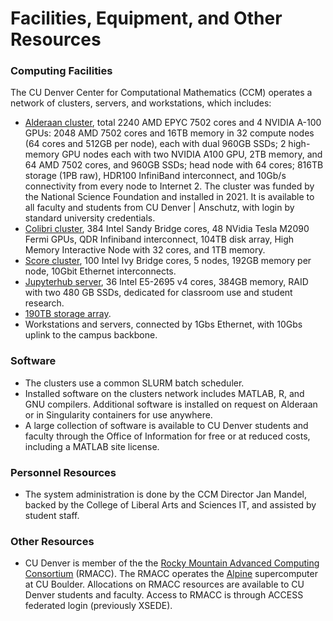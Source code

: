# Facilities, Equipment, and Other Resources

### Computing Facilities 
The CU Denver Center for Computational Mathematics (CCM) operates a network of clusters, servers, and workstations, which includes:

*   [Alderaan cluster](../alderaan/), total 2240 AMD EPYC 7502 cores and 4 NVIDIA A-100 GPUs: 2048 AMD 7502 cores and 16TB memory in 32 compute nodes (64 cores and 512GB per node), each with dual 960GB SSDs; 2 high-memory GPU nodes each with two NVIDIA A100 GPU, 2TB memory, and 64 AMD 7502 cores, and 960GB SSDs; head node with 64 cores; 816TB storage (1PB raw), HDR100 InfiniBand interconnect, and 10Gb/s connectivity from every node to Internet 2. The cluster was funded by the National Science Foundation and installed in 2021. It is available to all faculty and students from CU Denver | Anschutz, with login by standard university credentials. 
*   [Colibri cluster](../colibri/), 384 Intel Sandy Bridge cores, 48 NVidia Tesla M2090 Fermi GPUs, QDR Infiniband interconnect, 104TB disk array, High Memory Interactive Node with 32 cores, and 1TB memory.
*   [Score cluster](../score/), 100 Intel Ivy Bridge cores, 5 nodes, 192GB memory per node, 10Gbit Ethernet interconnects.
*   [Jupyterhub server](../jupyterhub/), 36 Intel E5-2695 v4  cores, 384GB memory, RAID with two 480 GB SSDs, dedicated for classroom use and student research.
*   [190TB storage array](../storage/).
*   Workstations and servers, connected by 1Gbs Ethernet, with 10Gbs uplink to the campus backbone.

### Software
*   The clusters use a common SLURM batch scheduler.
*   Installed software on the clusters network includes MATLAB, R, and GNU compilers. Additional software is installed on request on Alderaan or in Singularity containers for use anywhere.
*   A large collection of software is available to CU Denver students and faculty through the Office of Information for free or at reduced costs, including a MATLAB site license.

### Personnel Resources

* The system administration is done by the CCM Director Jan Mandel, backed by the College of Liberal Arts and Sciences IT, and assisted by student staff. 

### Other Resources

* CU Denver is member of the the [Rocky Mountain Advanced Computing Consortium](https://rmacc.org) (RMACC). The RMACC operates the [Alpine](https://www.colorado.edu/rc/alpine) supercomputer at CU Boulder. Allocations on RMACC resources are available to CU Denver students and faculty. Access to RMACC is through ACCESS federated login (previously XSEDE).
